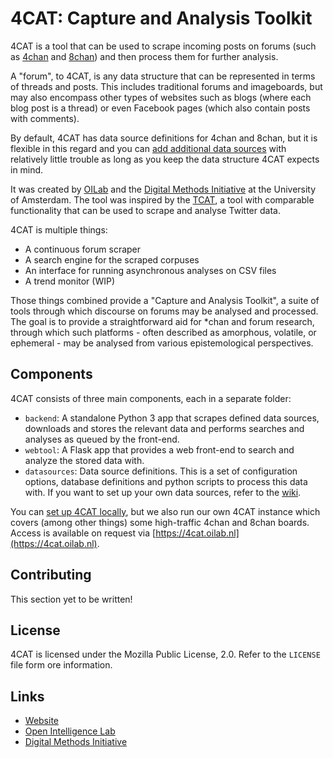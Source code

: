 # 4CAT: Capture and Analysis Toolkit

4CAT is a tool that can be used to scrape incoming posts on forums (such as 
[4chan](https://4chan.org) and [8chan](http://8ch.net)) and then process 
them for further analysis.

A "forum", to 4CAT, is any data structure that can be represented in terms of 
threads and posts. This includes traditional forums and imageboards, but may
also encompass other types of websites such as blogs (where each blog post is a 
thread) or even Facebook pages (which also contain posts with comments).

By default, 4CAT has data source definitions for 4chan and 8chan, but it is
flexible in this regard and you can 
[add additional data sources](https://github.com/stijn-uva/4cat/wiki/Data-sources) 
with relatively little trouble as long as you keep the data structure 4CAT 
expects in mind.

It was created by [OILab](https://oilab.eu) and the 
[Digital Methods Initiative](https://www.digitalmethods.net) at the University
of Amsterdam. The tool was inspired by the 
[TCAT](https://wiki.digitalmethods.net/Dmi/ToolDmiTcat), a tool with comparable
functionality that can be used to scrape and analyse Twitter data.

4CAT is multiple things:

- A continuous forum scraper
- A search engine for the scraped corpuses
- An interface for running asynchronous analyses on CSV files
- A trend monitor (WIP)

Those things combined provide a "Capture and Analysis Toolkit", a suite of 
tools through which discourse on forums may be analysed and processed. The 
goal is to provide a straightforward aid for *chan and forum research, through 
which such platforms - often described as amorphous, volatile, or ephemeral - 
may be analysed from various epistemological perspectives.

## Components
4CAT consists of three main components, each in a separate folder:

- `backend`: A standalone Python 3 app that scrapes defined data sources, 
  downloads and stores the relevant data and performs searches and analyses as 
  queued by the front-end.
- `webtool`: A Flask app that provides a web front-end to search and analyze
  the stored data with.
- `datasources`: Data source definitions. This is a set of configuration 
  options, database definitions and python scripts to process this data with.
  If you want to set up your own data sources, refer to the
  [wiki](https://github.com/stijn-uva/4cat/wiki/Data-sources).
  
You can 
[set up 4CAT locally](https://github.com/stijn-uva/4cat/wiki/Installing-4CAT),
but we also run our own 4CAT instance which covers (among other things) some
high-traffic 4chan and 8chan boards. Access is available on request via 
[https://4cat.oilab.nl](https://4cat.oilab.nl).

## Contributing
This section yet to be written!

## License

4CAT is licensed under the Mozilla Public License, 2.0. Refer to the `LICENSE`
file form ore information.

## Links
- [Website](https://4cat.oilab.nl)
- [Open Intelligence Lab](https://www.oilab.eu)
- [Digital Methods Initiative](https://www.digitalmethods.net)